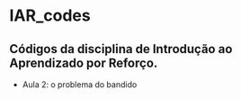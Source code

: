 # IAR_codes
## Códigos da disciplina de Introdução ao Aprendizado por Reforço.

- Aula 2: o problema do bandido
